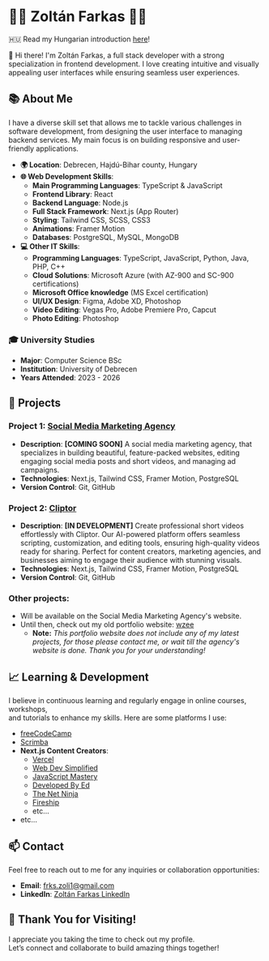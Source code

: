 # 👨‍💻 Zoltán Farkas 👨‍💻

🇭🇺 Read my Hungarian introduction [here](./README.hu.md)!

👋 Hi there! I'm Zoltán Farkas, a full stack developer with a strong specialization in frontend development. I love creating intuitive and visually appealing user interfaces while ensuring seamless user experiences.

## 📚 About Me

I have a diverse skill set that allows me to tackle various challenges in software development, from designing the user interface to managing backend services. My main focus is on building responsive and user-friendly applications.

- **🌍 Location**: Debrecen, Hajdú-Bihar county, Hungary
- **🌐 Web Development Skills**:
  - **Main Programming Languages**: TypeScript & JavaScript
  - **Frontend Library**: React
  - **Backend Language**: Node.js
  - **Full Stack Framework**: Next.js (App Router)
  - **Styling**: Tailwind CSS, SCSS, CSS3
  - **Animations**: Framer Motion
  - **Databases**: PostgreSQL, MySQL, MongoDB
- **💻 Other IT Skills**:
  - **Programming Languages**: TypeScript, JavaScript, Python, Java, PHP, C++
  - **Cloud Solutions**: Microsoft Azure (with AZ-900 and SC-900 certifications)
  - **Microsoft Office knowledge** (MS Excel certification)
  - **UI/UX Design**: Figma, Adobe XD, Photoshop
  - **Video Editing**: Vegas Pro, Adobe Premiere Pro, Capcut
  - **Photo Editing**: Photoshop

### 🎓 University Studies
- **Major**: Computer Science BSc
- **Institution**: University of Debrecen
- **Years Attended**: 2023 - 2026

## 🚀 Projects

### Project 1: [Social Media Marketing Agency](https://github.com/wzee1)
- **Description**: **[COMING SOON]** A social media marketing agency, that specializes in building beautiful, feature-packed websites, editing engaging social media posts and short videos, and managing ad campaigns.
- **Technologies**: Next.js, Tailwind CSS, Framer Motion, PostgreSQL
- **Version Control**: Git, GitHub

### Project 2: [Cliptor](https://cliptor.app/)
- **Description**: **[IN DEVELOPMENT]** Create professional short videos effortlessly with Cliptor. Our AI-powered platform offers seamless scripting, customization, and editing tools, ensuring high-quality videos ready for sharing. Perfect for content creators, marketing agencies, and businesses aiming to engage their audience with stunning visuals.
- **Technologies**: Next.js, Tailwind CSS, Framer Motion, PostgreSQL
- **Version Control**: Git, GitHub

### Other projects:
- Will be available on the Social Media Marketing Agency's website.
- Until then, check out my old portfolio website: [wzee](https://wzee.pages.dev/)
    - **Note:** *This portfolio website does not include any of my latest projects, for those please contact me, or wait till the agency's website is done. Thank you for your understanding!* 

## 📈 Learning & Development

I believe in continuous learning and regularly engage in online courses, workshops,\
and tutorials to enhance my skills. Here are some platforms I use:

- [freeCodeCamp](https://www.freecodecamp.org/)
- [Scrimba](https://scrimba.com/)
- **Next.js Content Creators**:
  - [Vercel](https://www.youtube.com/c/VercelHQ)
  - [Web Dev Simplified](https://www.youtube.com/c/WebDevSimplified)
  - [JavaScript Mastery](https://www.youtube.com/c/JavaScriptMastery)
  - [Developed By Ed](https://www.youtube.com/@developedbyed)
  - [The Net Ninja](https://www.youtube.com/c/TheNetNinja)
  - [Fireship](https://www.youtube.com/c/Fireship)
  - etc...
- etc...

## 📫 Contact

Feel free to reach out to me for any inquiries or collaboration opportunities:

- **Email**: frks.zoli1@gmail.com
- **LinkedIn**: [Zoltán Farkas LinkedIn](https://www.linkedin.com/in/zolt%C3%A1n-farkas-a127742b9/)

## 🎉 Thank You for Visiting!

I appreciate you taking the time to check out my profile.\
Let’s connect and collaborate to build amazing things together!
